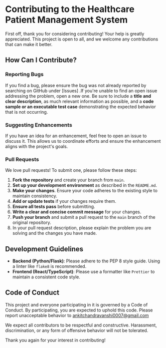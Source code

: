 # Contributing to the Healthcare Patient Management System

First off, thank you for considering contributing! Your help is greatly appreciated. This project is open to all, and we welcome any contributions that can make it better.

## How Can I Contribute?

### Reporting Bugs

If you find a bug, please ensure the bug was not already reported by searching on GitHub under [Issues] .If you're unable to find an open issue addressing the problem, open a new one. Be sure to include a **title and clear description**, as much relevant information as possible, and a **code sample or an executable test case** demonstrating the expected behavior that is not occurring.

### Suggesting Enhancements

If you have an idea for an enhancement, feel free to open an issue to discuss it. This allows us to coordinate efforts and ensure the enhancement aligns with the project's goals.

### Pull Requests

We love pull requests! To submit one, please follow these steps:

1.  **Fork the repository** and create your branch from `main`.
2.  **Set up your development environment** as described in the `README.md`.
3.  **Make your changes**. Ensure your code adheres to the existing style to maintain consistency.
4.  **Add or update tests** if your changes require them.
5.  **Ensure all tests pass** before submitting.
6.  **Write a clear and concise commit message** for your changes.
7.  **Push your branch** and submit a pull request to the `main` branch of the original repository.
8.  In your pull request description, please explain the problem you are solving and the changes you have made.

## Development Guidelines

- **Backend (Python/Flask)**: Please adhere to the PEP 8 style guide. Using a linter like `flake8` is recommended.
- **Frontend (React/TypeScript)**: Please use a formatter like `Prettier` to maintain a consistent code style.

## Code of Conduct

This project and everyone participating in it is governed by a Code of Conduct. By participating, you are expected to uphold this code. Please report unacceptable behavior to ankitchandravanshi0007@gmail.com

We expect all contributors to be respectful and constructive. Harassment, discrimination, or any form of offensive behavior will not be tolerated.

Thank you again for your interest in contributing!